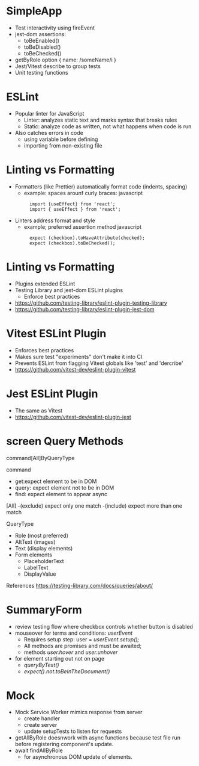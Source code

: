 # SimpleApp

- Test interactivity using fireEvent
- jest-dom assertions:
  - toBeEnabled()
  - toBeDisabled()
  - toBeChecked()
- getByRole option { name: /someName/i }
- Jest/Vitest describe to group tests
- Unit testing functions

# ESLint

- Popular linter for JavaScript
  - Linter: analyzes static text and marks syntax that breaks rules
  - Static: analyze code as written, not what happens when code is run
- Also catches errors in code
  - using variable before defining
  - importing from non-existing file

# Linting vs Formatting

- Formatters (like Prettier) automatically format code (indents, spacing)
  - example: spaces arounf curly braces:
    javascript
    ```
      import {useEffect} from 'react';
      import { useEffect } from 'react';
    ```
- Linters address format and style
  - example; preferred assertion method 
    javascript
    ```
      expect (checkbox).toHaveAttribute(checked);
      expect (checkbox).toBeChecked();
    ```
    
# Linting vs Formatting

- Plugins extended ESLint
- Testing Library and jest-dom ESLint plugins
  - Enforce best practices
-  https://github.com/testing-library/eslint-plugin-testing-library
-  https://github.com/testing-library/eslint-plugin-jest-dom

# Vitest ESLint Plugin

- Enforces best practices
- Makes sure test "experiments" don't make it into CI
- Prevents ESLint from flagging Vitest globals like 'test' and 'dercribe' 
- https://github.com/vitest-dev/eslint-plugin-vitest

# Jest ESLint Plugin

- The same as Vitest
- https://github.com/vitest-dev/eslint-plugin-jest

# screen Query Methods

command[All]ByQueryType

command
- get:expect element to be in DOM
- query: expect element not to be in DOM
- find: expect element to appear async

[All]
-(exclude) expect only one match
-(include) expect more than one match

QueryType
- Role (most preferred)
- AltText (images)
- Text (display elements)
- Form elements
  - PlaceholderText
  - LabelText
  - DisplayValue

References
https://testing-library.com/docs/queries/about/

# SummaryForm

- review testing flow where checkbox controls whether button is disabled
- mouseover for terms and conditions: *userEvent*
  - Requires setup step: user = *userEvent.setup();*
  - All methods are promises and must be awaited;
  - methods *user.hover* and *user.unhover*
- for element starting out not on page
  - *queryByText()*
  - *expect().not.toBeInTheDocument()*

# Mock

- Mock Service Worker mimics response from server
  - create handler
  - create server 
  - update setupTests to listen for requests
- getAllByRole doesnwork with async functions because test file run before registering component's update.
- await findAllByRole
  - for asynchronous DOM update of elements. 
